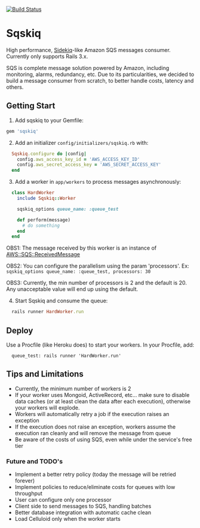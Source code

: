 [![Build Status](https://travis-ci.org/ricardolazaro/sqskiq.png?branch=master)](https://travis-ci.org/erichmachado/sqskiq)

Sqskiq
======

High performance, [Sidekiq](https://github.com/mperham/sidekiq)-like Amazon SQS messages consumer.
Currently only supports Rails 3.x.

SQS is complete message solution powered by Amazon, including monitoring, alarms, redundancy, etc. 
Due to its particularities, we decided to build a message consumer from scratch, to better handle costs, latency and others.

Getting Start
-------------

1.  Add sqskiq to your Gemfile:

  ```ruby
  gem 'sqskiq'
  ```
2.  Add an initializer `config/initializers/sqskiq.rb` with:


  ```ruby
    Sqskiq.configure do |config|
      config.aws_access_key_id = 'AWS_ACCESS_KEY_ID'
      config.aws_secret_access_key = 'AWS_SECRET_ACCESS_KEY'
    end
  ```

3. Add a worker in `app/workers` to process messages asynchronously:

  ```ruby
    class HardWorker
      include Sqskiq::Worker

      sqskiq_options queue_name: :queue_test

      def perform(message)
        # do something
      end
    end
  ```
  OBS1: The message received by this worker is an instance of [AWS::SQS::ReceivedMessage](http://docs.aws.amazon.com/AWSRubySDK/latest/AWS/SQS/ReceivedMessage.html)

  OBS2: You can configure the parallelism using the param 'processors'. Ex: 
  `sqskiq_options queue_name: :queue_test, processors: 30`
  
  OBS3: Currently, the min number of processors is 2 and the default is 20. Any unacceptable value will end up using the default. 	

4. Start Sqskiq and consume the queue:

  ```ruby
    rails runner HardWorker.run
  ```

Deploy
------

Use a Procfile (like Heroku does) to start your workers. In your Procfile, add:

```
  queue_test: rails runner 'HardWorker.run'
```

Tips and Limitations
--------------------

* Currently, the minimum number of workers is 2
* If your worker uses Mongoid, ActiveRecord, etc... make sure to disable data caches (or at least clean the data after each execution), otherwise your workers will explode.
* Workers will automatically retry a job if the execution raises an exception
* If the execution does not raise an exception, workers assume the execution ran cleanly and will remove the message from queue 
* Be aware of the costs of using SQS, even while under the service's free tier

### Future and TODO's

* Implement a better retry policy (today the message will be retried forever)
* Implement policies to reduce/eliminate costs for queues with low throughput
* User can configure only one processor
* Client side to send messages to SQS, handling batches
* Better database integration with automatic cache clean
* Load Celluloid only when the worker starts
